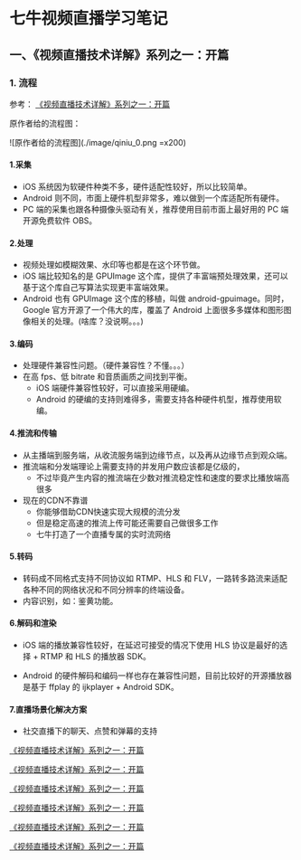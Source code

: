 # 七牛视频直播学习笔记

## 一、《视频直播技术详解》系列之一：开篇

### 1. 流程

参考：
[《视频直播技术详解》系列之一：开篇](http://blog.qiniu.com/archives/6606)

原作者给的流程图：

![原作者给的流程图](./image/qiniu_0.png =x200)


#### 1.采集

- iOS 系统因为软硬件种类不多，硬件适配性较好，所以比较简单。
- Android 则不同，市面上硬件机型非常多，难以做到一个库适配所有硬件。
- PC 端的采集也跟各种摄像头驱动有关，推荐使用目前市面上最好用的 PC 端开源免费软件 OBS。

#### 2.处理

- 视频处理如模糊效果、水印等也都是在这个环节做。
- iOS 端比较知名的是 GPUImage 这个库，提供了丰富端预处理效果，还可以基于这个库自己写算法实现更丰富端效果。
- Android 也有 GPUImage 这个库的移植，叫做 android-gpuimage。同时，Google 官方开源了一个伟大的库，覆盖了 Android 上面很多多媒体和图形图像相关的处理。(啥库？没说啊。。。)

#### 3.编码
- 处理硬件兼容性问题。（硬件兼容性？不懂。。。）
- 在高 fps、低 bitrate 和音质画质之间找到平衡。
	- iOS 端硬件兼容性较好，可以直接采用硬编。
	- Android 的硬编的支持则难得多，需要支持各种硬件机型，推荐使用软编。
	
#### 4.推流和传输

- 从主播端到服务端，从收流服务端到边缘节点，以及再从边缘节点到观众端。
- 推流端和分发端理论上需要支持的并发用户数应该都是亿级的，
	- 不过毕竟产生内容的推流端在少数对推流稳定性和速度的要求比播放端高很多
- 现在的CDN不靠谱 
	- 你能够借助CDN快速实现大规模的流分发
	- 但是稳定高速的推流上传可能还需要自己做很多工作
	- 七牛打造了一个直播专属的实时流网络
	
#### 5.转码

- 转码成不同格式支持不同协议如 RTMP、HLS 和 FLV，一路转多路流来适配各种不同的网络状况和不同分辨率的终端设备。
- 内容识别，如：鉴黄功能。

#### 6.解码和渲染

- iOS 端的播放兼容性较好，在延迟可接受的情况下使用 HLS 协议是最好的选择 + RTMP 和 HLS 的播放器 SDK。
	
- Android 的硬件解码和编码一样也存在兼容性问题，目前比较好的开源播放器是基于 ffplay 的 ijkplayer + Android SDK。

#### 7.直播场景化解决方案

- 社交直播下的聊天、点赞和弹幕的支持




[《视频直播技术详解》系列之一：开篇](http://blog.qiniu.com/archives/6606)

[《视频直播技术详解》系列之一：开篇](http://blog.qiniu.com/archives/6606)

[《视频直播技术详解》系列之一：开篇](http://blog.qiniu.com/archives/6606)

[《视频直播技术详解》系列之一：开篇](http://blog.qiniu.com/archives/6606)

[《视频直播技术详解》系列之一：开篇](http://blog.qiniu.com/archives/6606)

[《视频直播技术详解》系列之一：开篇](http://blog.qiniu.com/archives/6606)